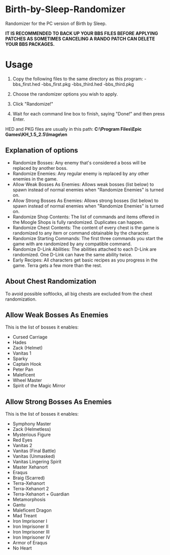 # Birth-by-Sleep-Randomizer
Randomizer for the PC version of Birth by Sleep.

**IT IS RECOMMENDED TO BACK UP YOUR BBS FILES BEFORE APPLYING PATCHES AS SOMETIMES CANCELING A RANDO PATCH CAN DELETE YOUR BBS PACKAGES.**

# Usage

1. Copy the following files to the same directory as this program:
-bbs_first.hed
-bbs_first.pkg
-bbs_third.hed
-bbs_third.pkg

2. Choose the randomizer options you wish to apply.

3. Click "Randomize!"

4. Wait for each command line box to finish, saying "Done!" and then press Enter.

HED and PKG files are usually in this path: **C:\Program Files\Epic Games\KH_1.5_2.5\Image\en**

## Explanation of options

- Randomize Bosses: Any enemy that's considered a boss will be replaced by another boss.
- Randomize Enemies: Any regular enemy is replaced by any other enemies in the game.
- Allow Weak Bosses As Enemies: Allows weak bosses (list below) to spawn instead of normal enemies when "Randomize Enemies" is turned on.
- Allow Strong Bosses As Enemies: Allows strong bosses (list below) to spawn instead of normal enemies when "Randomize Enemies" is turned on.
- Randomize Shop Contents: The list of commands and items offered in the Moogle Shops is fully randomized. Duplicates can happen.
- Randomize Chest Contents: The content of every chest is the game is randomized to any item or command obtainable by the character.
- Randomize Starting Commands: The first three commands you start the game with are randomized by any compatible command.
- Randomize D-Link Abilities: The abilities attached to each D-Link are randomized. One D-Link can have the same ability twice.
- Early Recipes: All characters get basic recipes as you progress in the game. Terra gets a few more than the rest.

## About Chest Randomization
To avoid possible softlocks, all big chests are excluded from the chest randomization.

## Allow Weak Bosses As Enemies
This is the list of bosses it enables:
- Cursed Carriage
- Hades
- Zack (Helmet)
- Vanitas 1
- Sparky
- Captain Hook
- Peter Pan
- Maleficent
- Wheel Master
- Spirit of the Magic Mirror

## Allow Strong Bosses As Enemies
This is the list of bosses it enables:
- Symphony Master
- Zack (Helmetless)
- Mysterious Figure
- Red Eyes
- Vanitas 2
- Vanitas (Final Battle)
- Vanitas (Unmasked)
- Vanitas Lingering Spirit
- Master Xehanort
- Eraqus
- Braig (Scarred)
- Terra-Xehanort
- Terra-Xehanort 2
- Terra-Xehanort + Guardian
- Metamorphosis
- Gantu
- Maleficent Dragon
- Mad Treant
- Iron Imprisoner I
- Iron Imprisoner II
- Iron Imprisoner III
- Iron Imprisoner IV
- Armor of Eraqus
- No Heart
